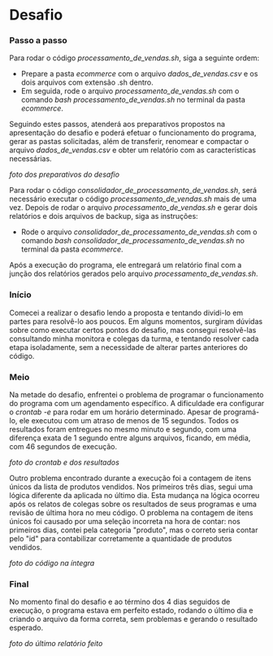 # Desafio

### Passo a passo
Para rodar o código *processamento_de_vendas.sh*, siga a seguinte ordem:
- Prepare a pasta _ecommerce_ com o arquivo *dados_de_vendas.csv* e os dois arquivos com extensão .sh dentro.
- Em seguida, rode o arquivo *processamento_de_vendas.sh* com o comando *bash processamento_de_vendas.sh* no terminal da pasta *ecommerce*.

Seguindo estes passos, atenderá aos preparativos propostos na apresentação do desafio e poderá efetuar o funcionamento do programa, gerar as pastas solicitadas, além de transferir, renomear e compactar o arquivo *dados_de_vendas.csv* e obter um relatório com as características necessárias.

_foto dos preparativos do desafio_

Para rodar o código *consolidador_de_processamento_de_vendas.sh*, será necessário executar o código *processamento_de_vendas.sh* mais de uma vez. Depois de rodar o arquivo *processamento_de_vendas.sh* e gerar dois relatórios e dois arquivos de backup, siga as instruções:
- Rode o arquivo *consolidador_de_processamento_de_vendas.sh* com o comando *bash consolidador_de_processamento_de_vendas.sh* no terminal da pasta *ecommerce*.

Após a execução do programa, ele entregará um relatório final com a junção dos relatórios gerados pelo arquivo *processamento_de_vendas.sh*.

### Início
Comecei a realizar o desafio lendo a proposta e tentando dividi-lo em partes para resolvê-lo aos poucos. Em alguns momentos, surgiram dúvidas sobre como executar certos pontos do desafio, mas consegui resolvê-las consultando minha monitora e colegas da turma, e tentando resolver cada etapa isoladamente, sem a necessidade de alterar partes anteriores do código.

### Meio
Na metade do desafio, enfrentei o problema de programar o funcionamento do programa com um agendamento específico. A dificuldade era configurar o _crontab -e_ para rodar em um horário determinado. Apesar de programá-lo, ele executou com um atraso de menos de 15 segundos. Todos os resultados foram entregues no mesmo minuto e segundo, com uma diferença exata de 1 segundo entre alguns arquivos, ficando, em média, com 46 segundos de execução.

_foto do crontab e dos resultados_

Outro problema encontrado durante a execução foi a contagem de itens únicos da lista de produtos vendidos. Nos primeiros três dias, segui uma lógica diferente da aplicada no último dia. Esta mudança na lógica ocorreu após os relatos de colegas sobre os resultados de seus programas e uma revisão de última hora no meu código. O problema na contagem de itens únicos foi causado por uma seleção incorreta na hora de contar: nos primeiros dias, contei pela categoria "produto", mas o correto seria contar pelo "id" para contabilizar corretamente a quantidade de produtos vendidos.

_foto do código na íntegra_

### Final
No momento final do desafio e ao término dos 4 dias seguidos de execução, o programa estava em perfeito estado, rodando o último dia e criando o arquivo da forma correta, sem problemas e gerando o resultado esperado.

_foto do último relatório feito_
